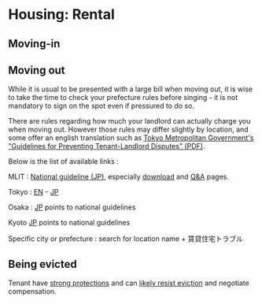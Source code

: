 # Housing: Rental

## Moving-in

## Moving out

While it is usual to be presented with a large bill when moving out, it is wise to take the time to check your prefecture rules before singing - it is not mandatory to sign on the spot even if pressured to do so.

There are rules regarding how much your landlord can actually charge you when moving out. However those rules may differ slightly by location, and some offer an english translation such as [Tokyo Metropolitan Government's "Guidelines for Preventing Tenant-Landlord Disputes" (PDF)](https://www.juutakuseisaku.metro.tokyo.lg.jp/juutaku_seisaku/tintai/pdf/310-6-jyuutaku_eng.pdf). 

Below is the list of available links :

MLIT : [National guideline (JP)](https://www.mlit.go.jp/jutakukentiku/house/jutakukentiku_house_tk3_000020.html), especially [download](https://www.mlit.go.jp/jutakukentiku/house/jutakukentiku_house_tk3_000021.html) and [Q&A](https://www.mlit.go.jp/jutakukentiku/house/jutakukentiku_house_tk3_000024.html) pages.

Tokyo : [EN](https://www.juutakuseisaku.metro.tokyo.lg.jp/juutaku_seisaku/tintai/pdf/310-6-jyuutaku_eng.pdf) - [JP](https://www.juutakuseisaku.metro.tokyo.lg.jp/juutaku_seisaku/tintai/310-4-jyuutaku.htm)

Osaka : [JP](https://www.city.osaka.lg.jp/lnet/page/0000062509.html) points to national guidelines

Kyoto [JP](https://www.pref.kyoto.jp/shohise/15400167.html) points to national guidelines

Specific city or prefecture : search for location name + 賃貸住宅トラブル

## Being evicted

Tenant have [strong protections](https://resources.realestate.co.jp/buy/your-rights-as-a-property-owner-in-japan-to-terminate-a-lease-with-a-tenant/) and can [likely resist eviction](https://generalunion.org/4727/) and negotiate compensation.
